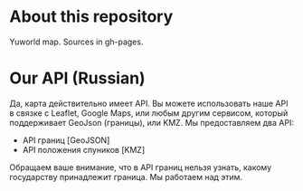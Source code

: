 # About this repository
Yuworld map. Sources in gh-pages. 

# Our API (Russian)
Да, карта действительно имеет API. Вы можете использовать наше API в связке с Leaflet, Google Maps, или любым другим сервисом, который поддерживает GeoJson (границы), или KMZ.
Мы предоставляем два API:
* API границ [GeoJSON]
* API положения спуников [KMZ]

Обращаем ваше внимание, что в API границ нельзя узнать, какому государству принадлежит граница. Мы работаем над этим.
